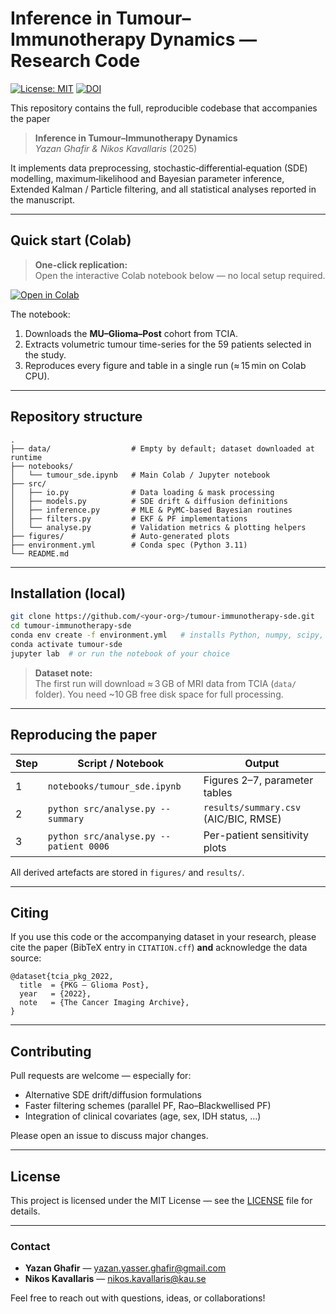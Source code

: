 # Inference in Tumour–Immunotherapy Dynamics — Research Code

[![License: MIT](https://img.shields.io/badge/License-MIT-green.svg)](LICENSE)
[![DOI](https://zenodo.org/badge/DOI/10.5281/zenodo.XXXXXXX.svg)](https://doi.org/10.5281/zenodo.XXXXXXX)

This repository contains the full, reproducible codebase that accompanies the
paper

> **Inference in Tumour–Immunotherapy Dynamics**  
> *Yazan Ghafir & Nikos Kavallaris* (2025)

It implements data preprocessing, stochastic‐differential‐equation (SDE)
modelling, maximum‐likelihood and Bayesian parameter inference, Extended
Kalman / Particle filtering, and all statistical analyses reported in the
manuscript.

---

## Quick start (Colab)

> **One-click replication:**  
> Open the interactive Colab notebook below — no local setup required.

[![Open in Colab](https://colab.research.google.com/assets/colab-badge.svg)](https://drive.google.com/file/d/1A0m5bNgqdj6tUyX3XLM_R93lVuTB0xK9/view?usp=sharing)

The notebook:

1.  Downloads the **MU–Glioma–Post** cohort from TCIA.  
2.  Extracts volumetric tumour time-series for the 59 patients selected in the
    study.
3.  Reproduces every figure and table in a single run (≈ 15 min on Colab
    CPU).

---

## Repository structure

```
.
├── data/                  # Empty by default; dataset downloaded at runtime
├── notebooks/
│   └── tumour_sde.ipynb   # Main Colab / Jupyter notebook
├── src/
│   ├── io.py              # Data loading & mask processing
│   ├── models.py          # SDE drift & diffusion definitions
│   ├── inference.py       # MLE & PyMC-based Bayesian routines
│   ├── filters.py         # EKF & PF implementations
│   └── analyse.py         # Validation metrics & plotting helpers
├── figures/               # Auto-generated plots
├── environment.yml        # Conda spec (Python 3.11)
└── README.md
```

---

## Installation (local)

```bash
git clone https://github.com/<your-org>/tumour-immunotherapy-sde.git
cd tumour-immunotherapy-sde
conda env create -f environment.yml   # installs Python, numpy, scipy, pymc, etc.
conda activate tumour-sde
jupyter lab  # or run the notebook of your choice
```

> **Dataset note:**  
> The first run will download ≈ 3 GB of MRI data from TCIA
> (`data/` folder). You need ~10 GB free disk space for full processing.

---

## Reproducing the paper

| Step | Script / Notebook                         | Output                                |
|------|-------------------------------------------|---------------------------------------|
| 1    | `notebooks/tumour_sde.ipynb`              | Figures 2–7, parameter tables         |
| 2    | `python src/analyse.py --summary`         | `results/summary.csv` (AIC/BIC, RMSE) |
| 3    | `python src/analyse.py --patient 0006`    | Per-patient sensitivity plots         |

All derived artefacts are stored in `figures/` and `results/`.

---

## Citing

If you use this code or the accompanying dataset in your research, please cite
the paper (BibTeX entry in `CITATION.cff`) **and** acknowledge the data source:

```
@dataset{tcia_pkg_2022,
  title  = {PKG – Glioma Post},
  year   = {2022},
  note   = {The Cancer Imaging Archive},
}
```

---

## Contributing

Pull requests are welcome — especially for:

* Alternative SDE drift/diffusion formulations  
* Faster filtering schemes (parallel PF, Rao–Blackwellised PF)  
* Integration of clinical covariates (age, sex, IDH status, …)

Please open an issue to discuss major changes.

---

## License

This project is licensed under the MIT License — see the [LICENSE](LICENSE)
file for details.

---

### Contact

* **Yazan Ghafir** — <yazan.yasser.ghafir@gmail.com>  
* **Nikos Kavallaris** — <nikos.kavallaris@kau.se>

Feel free to reach out with questions, ideas, or collaborations!
